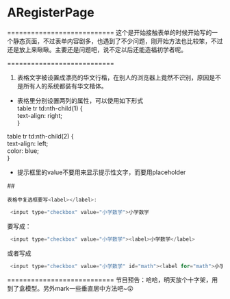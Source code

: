 # ARegisterPage
===========================
这个是开始接触表单的时候开始写的一个静态页面，不过表单内容剧多，也遇到了不少问题，刚开始方法也比较笨，不过还是放上来瞅瞅。主要还是问题吧，说不定以后还能造福初学者呢。

===========================
1. 表格文字被设置成漂亮的华文行楷，在别人的浏览器上竟然不识别，原因是不是所有人的系统都装有华文楷体。
* 表格里分别设置两列的属性，可以使用如下形式  
table tr td:nth-child(1) {  
    text-align: right;  
}  

table tr td:nth-child(2) {  
    text-align: left;  
    color: blue;  
}  
* 提示框里的value不要用来显示提示性文字，而要用placeholder

##<a name="code"/>
```javascript
表格中复选框要写<label></label>:    
```  
```javascript  
 <input type="checkbox" value="小学数学">小学数学     
```  
要写成：  
```javascript  
 <input type="checkbox" value="小学数学"><label>小学数学</label>     
```  

或者写成   
```javascript  
 <input type="checkbox" value="小学数学" id="math"><label for="math">小学数学</label>    
```  
 
===========================
节目预告：哈哈，明天放个十字架，用到了盒模型。另外mark一些垂直居中方法吧~:astonished:
